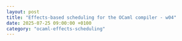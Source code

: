 ```yaml
---
layout: post
title: "Effects-based scheduling for the OCaml compiler - w04"
date: 2025-07-25 09:00:00 +0100
category: "ocaml-effects-scheduling"
---
```


